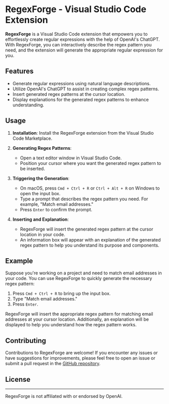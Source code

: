 # RegexForge - Visual Studio Code Extension

**RegexForge** is a Visual Studio Code extension that empowers you to effortlessly create regular expressions with the help of OpenAI's ChatGPT. With RegexForge, you can interactively describe the regex pattern you need, and the extension will generate the appropriate regular expression for you.

## Features

- Generate regular expressions using natural language descriptions.
- Utilize OpenAI's ChatGPT to assist in creating complex regex patterns.
- Insert generated regex patterns at the cursor location.
- Display explanations for the generated regex patterns to enhance understanding.

## Usage

1. **Installation**: Install the RegexForge extension from the Visual Studio Code Marketplace.

2. **Generating Regex Patterns**:
   - Open a text editor window in Visual Studio Code.
   - Position your cursor where you want the generated regex pattern to be inserted.

3. **Triggering the Generation**:
   - On macOS, press `Cmd + Ctrl + R` or `Ctrl + Alt + R` on Windows to open the input box.
   - Type a prompt that describes the regex pattern you need. For example, "Match email addresses."
   - Press `Enter` to confirm the prompt.

4. **Inserting and Explanation**:
   - RegexForge will insert the generated regex pattern at the cursor location in your code.
   - An information box will appear with an explanation of the generated regex pattern to help you understand its purpose and components.

## Example

Suppose you're working on a project and need to match email addresses in your code. You can use RegexForge to quickly generate the necessary regex pattern:

1. Press `Cmd + Ctrl + R` to bring up the input box.
2. Type "Match email addresses."
3. Press `Enter`.

RegexForge will insert the appropriate regex pattern for matching email addresses at your cursor location. Additionally, an explanation will be displayed to help you understand how the regex pattern works.

## Contributing

Contributions to RegexForge are welcome! If you encounter any issues or have suggestions for improvements, please feel free to open an issue or submit a pull request in the [GitHub repository](https://github.com/nectariosouzou/regexforge).

## License

---

RegexForge is not affiliated with or endorsed by OpenAI.

